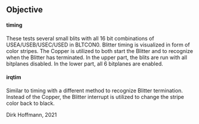 ## Objective

#### timing

These tests several small blits with all 16 bit combinations of USEA/USEB/USEC/USED in BLTCON0. Blitter timing is visualized in form of color stripes. The Copper is utilized to both start the Blitter and to recognize when the Blitter has terminated.  In the upper part, the blits are run with all bitplanes disabled. In the lower part, all 6 bitplanes are enabled. 

#### irqtim

Similar to timing with a different method to recognize Blitter termination. Instead of the Copper, the Blitter interrupt is utilized to change the stripe color back to black.


Dirk Hoffmann, 2021